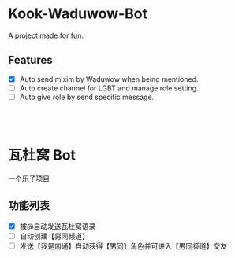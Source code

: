 # Kook-Waduwow-Bot
A project made for fun.  

## Features
* [X] Auto send mixim by Waduwow when being mentioned.  
* [ ] Auto create channel for LGBT and manage role setting.  
* [ ] Auto give role by send specific message.

<br />
<br />

# 瓦杜窝 Bot
一个乐子项目

## 功能列表
* [X] 被@自动发送瓦杜窝语录  
* [ ] 自动创建【男同频道】  
* [ ] 发送【我是南通】自动获得【男同】角色并可进入【男同频道】交友
